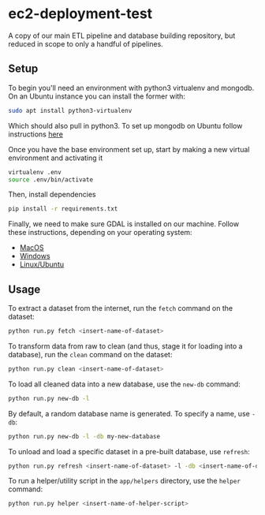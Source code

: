 # ec2-deployment-test
A copy of our main ETL pipeline and database building repository, but reduced in scope to only a handful of pipelines.

## Setup
To begin you'll need an environment with python3 virtualenv and mongodb. On an Ubuntu instance you can install the former with:
```sh
sudo apt install python3-virtualenv
```

Which should also pull in python3. To set up mongodb on Ubuntu follow instructions [here](https://docs.mongodb.com/manual/tutorial/install-mongodb-on-ubuntu/)

Once you have the base environment set up, start by making a new virtual environment and activating it
```sh
virtualenv .env
source .env/bin/activate
```

Then, install dependencies
```sh
pip install -r requirements.txt
```

Finally, we need to make sure GDAL is installed on our machine. Follow these instructions, depending on your operating system:
* [MacOS](https://trac.osgeo.org/gdal/wiki/BuildingOnMac)
* [Windows](https://sandbox.idre.ucla.edu/sandbox/tutorials/installing-gdal-for-windows)
* [Linux/Ubuntu](https://mothergeo-py.readthedocs.io/en/latest/development/how-to/gdal-ubuntu-pkg.html#install-gdal-ogr)

## Usage
To extract a dataset from the internet, run the `fetch` command on the dataset:
```sh
python run.py fetch <insert-name-of-dataset>
```

To transform data from raw to clean (and thus, stage it for loading into a database), run the `clean` command on the dataset:
```sh
python run.py clean <insert-name-of-dataset>
```

To load all cleaned data into a new database, use the `new-db` command:
```sh
python run.py new-db -l
```
By default, a random database name is generated. To specify a name, use `-db`:
```sh
python run.py new-db -l -db my-new-database
```

To unload and load a specific dataset in a pre-built database, use `refresh`:
```sh
python run.py refresh <insert-name-of-dataset> -l -db <insert-name-of-database>
```

To run a helper/utility script in the `app/helpers` directory, use the `helper` command:
```sh
python run.py helper <insert-name-of-helper-script>
```
